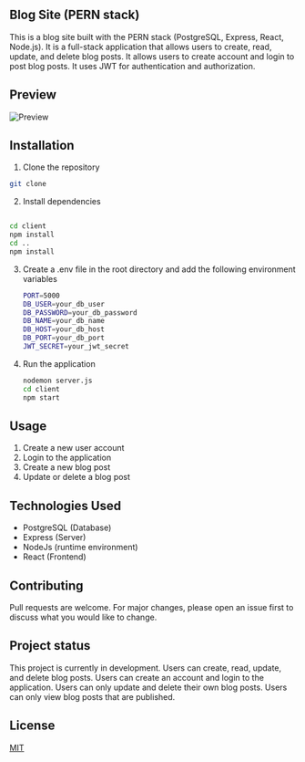## Blog Site (PERN stack)

This is a blog site built with the PERN stack (PostgreSQL, Express, React, Node.js). It is a full-stack application that allows users to create, read, update, and delete blog posts. It allows users to create account and login to post blog posts. It uses JWT for authentication and authorization.

## Preview

![Preview](./client/src/Assets/screencapture-localhost-3000-2022-11-03-08_04_18.png)

## Installation

1. Clone the repository

```bash
git clone
```

2. Install dependencies

```bash

cd client
npm install
cd ..
npm install
```

3. Create a .env file in the root directory and add the following environment variables

    ```bash
    PORT=5000
    DB_USER=your_db_user
    DB_PASSWORD=your_db_password
    DB_NAME=your_db_name
    DB_HOST=your_db_host
    DB_PORT=your_db_port
    JWT_SECRET=your_jwt_secret
    ```

4. Run the application

    ```bash
    nodemon server.js
    cd client
    npm start
    ```

## Usage

1. Create a new user account
2. Login to the application
3. Create a new blog post
4. Update or delete a blog post

## Technologies Used

- PostgreSQL (Database)
- Express (Server)
- NodeJs (runtime environment)
- React (Frontend)

## Contributing

Pull requests are welcome. For major changes, please open an issue first to discuss what you would like to change.

## Project status

This project is currently in development. Users can create, read, update, and delete blog posts. Users can create an account and login to the application. Users can only update and delete their own blog posts. Users can only view blog posts that are published.

## License

[MIT](https://choosealicense.com/licenses/mit/)




